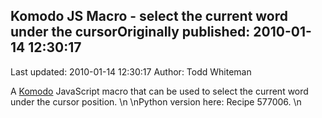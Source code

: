 ## Komodo JS Macro - select the current word under the cursorOriginally published: 2010-01-14 12:30:17 
Last updated: 2010-01-14 12:30:17 
Author: Todd Whiteman 
 
A [Komodo](http://www.activestate.com/komodo) JavaScript macro that can be used to select the current word under the cursor position.\n\nPython version here: Recipe 577006. \n